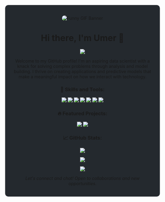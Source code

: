 <!-- Background color and styling -->
<div style="background-color:#24292e; padding: 20px; border-radius: 10px;">

  <!-- Banner (replace with your own GIF URL) -->
  <p align="center">
    <img src="https://media.giphy.com/media/v1.Y2lkPTc5MGI3NjExOXNwcmIybG95NmtxenVqOGcyZWs4c3YxNml1c2xkajF5YmtmMmJldiZlcD12MV9naWZzX3NlYXJjaCZjdD1n/oWjyixDbWuAk8/giphy.gif" alt="Funny GIF Banner" style="border-radius: 10px;">
  </p>

  <!-- Header -->
  <h1 align="center">Hi there, I'm Umer 👋</h1>
  <p align="center">
    <a href="https://www.linkedin.com/in/umer-khan-141a54221"><img src="https://img.shields.io/badge/-LinkedIn-blue?style=flat-square&logo=Linkedin&logoColor=white"></a>
  </p>

  <!-- Intro -->
  <p align="center">Welcome to my GitHub profile! I'm an aspiring data scientist with a knack for solving complex problems through analysis and model building. I thrive on creating applications and predictive models that make a meaningful impact on how we interact with technology.</p>

  <!-- Skills -->
  <h3 align="center">🚀 Skills and Tools:</h3>
  <p align="center">
    <img src="https://img.shields.io/badge/-Python-3776AB?style=flat-square&logo=python&logoColor=white">
    <img src="https://img.shields.io/badge/-SQL-4479A1?style=flat-square&logo=sql&logoColor=white">
    <img src="https://img.shields.io/badge/-Tableau-E97627?style=flat-square&logo=tableau&logoColor=white">
    <img src="https://img.shields.io/badge/-Power%20BI-F2C811?style=flat-square&logo=power-bi&logoColor=black">
    <img src="https://img.shields.io/badge/-MongoDB-47A248?style=flat-square&logo=mongodb&logoColor=white">
    <img src="https://img.shields.io/badge/-Deep%20Learning-FF6F00?style=flat-square&logo=deep-learning&logoColor=white">
    <img src="https://img.shields.io/badge/-NLP-8A2BE2?style=flat-square&logo=nlp&logoColor=white">
  </p>

  <!-- Featured Projects -->
  <h3 align="center">🔥 Featured Projects:</h3>
  <p align="center">
    <a href="https://github.com/yourusername/project1"><img src="https://github-readme-stats.vercel.app/api/pin/?username=yourusername&repo=project1&theme=dark"></a>
    <a href="https://github.com/yourusername/project2"><img src="https://github-readme-stats.vercel.app/api/pin/?username=yourusername&repo=project2&theme=dark"></a>
  </p>

  <!-- GitHub Stats -->
  <h3 align="center">📈 GitHub Stats:</h3>
  <p align="center">
    <img src="https://github-readme-stats.vercel.app/api?username=yourusername&show_icons=true&theme=dark">
  </p>

  <!-- Streak Stats -->
  <p align="center">
    <img src="https://github-readme-streak-stats.herokuapp.com/?user=yourusername&theme=dark">
  </p>

  <!-- Top Languages -->
  <p align="center">
    <img src="https://github-readme-stats.vercel.app/api/top-langs/?username=yourusername&layout=compact&theme=dark">
  </p>

  <!-- Footer -->
  <p align="center">
    <i>Let's connect and chat! Open to collaborations and new opportunities.</i>
  </p>
</div>
